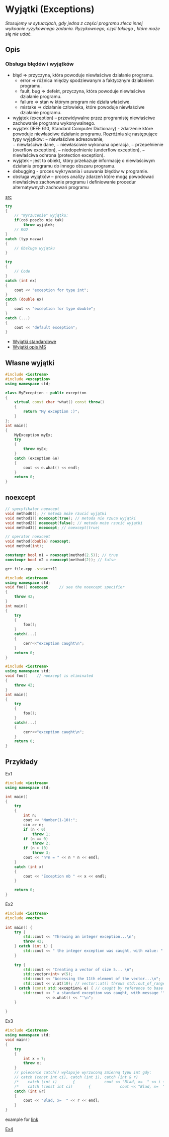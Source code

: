 # Wyjątki (Exceptions)

_Stosujemy w sytuacjach, gdy jedna z części programu zleca innej wykoanie ryzykownego zadania. Ryzykownego, czyli takiego , które może się nie udać._

## Opis

### Obsługa błędów i wyjątków

- błąd => przyczyna, która powoduje niewłaściwe działanie programu. 
  - error => różnica między spodziewanym a faktycznym działaniem programu. 
  - fault, bug => defekt, przyczyna, która powoduje niewłaściwe działanie programu. 
  - failure => stan w którym program nie działa właściwe.  
  - mistake => działanie człowieka, które powoduje niewłaściwe działanie programu. 
- wyjątek (exception) – przewidywalne przez  programistę niewłaściwe zachowanie programu wykonywalnego.   
- wyjątek (IEEE 610, Standard Computer Dictionary) - zdarzenie które powoduje niewłaściwe działanie programu. Rozróżnia się następujące typy wyjątków:
  − niewłaściwe adresowanie,  
  − niewłaściwe dane,
  − niewłaściwie wykonana operacja,
  − przepełnienie (overflow exception),
  − niedopełnienie (underflow exception),
  − niewłaściwa ochrona (protection exception). 
- wyjątek – jest to obiekt, który przekazuje informację o niewłaściwym działaniu programu do innego obszaru  programu.
- debugging - proces wykrywania i usuwania błędów w programie. 
- obsługa wyjątków – proces  analizy zdarzeń które mogą powodować niewłaściwe zachowanie programu i  definiowanie procedur alternatywnych zachowań programu

[src](https://docplayer.pl/57445059-11-1-obsluga-bledow-i-wyjatkow-polecenia-try-throw-catch-cli-c-klasa-exception-9.html)

```cpp
try 
{
    // "Wyrzucenie" wyjątku:
    if(coś poszło nie tak)
        throw wyjątek;
    // KOD
}
catch (typ nazwa) 
{
    // Obsługa wyjątku
}
```
```cpp
try 
{
    // Code
}
catch (int ex) 
{
    cout << "exception for type int";
}
catch (double ex) 
{
    cout << "exception for type double";
}
catch (...) 
{
    cout << "default exception";
}
```

- [Wyjątki standardowe](https://en.cppreference.com/w/cpp/error/exception)
- [Wyjątki opis MS](https://docs.microsoft.com/pl-pl/cpp/cpp/errors-and-exception-handling-modern-cpp?view=msvc-160)

## Własne wyjątki

```cpp
#include <iostream>
#include <exception>
using namespace std;

class MyException : public exception
{
    virtual const char *what() const throw()
    {
        return "My exception :)";
    }
};
int main()
{
    MyException myEx;
    try
    {
        throw myEx;
    }
    catch (exception &e)
    {
        cout << e.what() << endl;
    }
    return 0;
}
```

## noexcept

```cpp
// specyfikator noexcept
void method0(); // metoda może rzucić wyjątki
void method1() noexcept(true); // metoda nie rzuca wyjątki
void method2() noexcept(false); // metoda może rzucić wyjątki
void method3() noexcept; // noexcept(true)
```

```cpp
// operator noexcept
void method(double) noexcept;
void method(int);

constexpr bool m1 = noexcept(method(2.5)); // true
constexpr bool m2 = noexcept(method(2)); // false
```

```bash
g++ file.cpp -std=c++11
```

```cpp
#include <iostream>
using namespace std;
void foo() noexcept     // see the noexcept specifier
{
    throw 42;
}
int main()
{
    try
    {
        foo();
    }
    catch(...)
    {
        cerr<<"exception caught\n";
    }
    return 0;
}
```

```cpp
#include <iostream>
using namespace std;
void foo()    // noexcept is eliminated
{
    throw 42;
}
int main()
{
    try
    {
        foo();
    }
    catch(...)
    {
        cerr<<"exception caught\n";
    }
    return 0;
}
```

## Przykłady

Ex1
```cpp
#include <iostream>
using namespace std;

int main()
{
	try
	{
		int n;
		cout << "Number(1-10):";
		cin >> n;
		if (n < 0)
			throw 1;
		if (n == 0)
			throw 2;
		if (n > 10)
			throw 3;
		cout << "n*n = " << n * n << endl;
	}
	catch (int x)
	{
		cout << "Exception nb " << x << endl;
	}

	return 0;
}
```

Ex2
```cpp
#include <iostream>
#include <vector>
 
int main() {
    try {
        std::cout << "Throwing an integer exception...\n";
        throw 42;
    } catch (int i) {
        std::cout << " the integer exception was caught, with value: " << i << '\n';
    }
 
    try {
        std::cout << "Creating a vector of size 5... \n";
        std::vector<int> v(5);
        std::cout << "Accessing the 11th element of the vector...\n";
        std::cout << v.at(10); // vector::at() throws std::out_of_range
    } catch (const std::exception& e) { // caught by reference to base
        std::cout << " a standard exception was caught, with message '"
                  << e.what() << "'\n";
    }
 
}
```

Ex3
```cpp
#include <iostream>
using namespace std;
void main()
{
    try
    {
        int x = 7;
        throw x;
    }
    // polecenie catch() wyłapuje wyrzuconą zmienną typu int gdy:
    // catch (const int ci), catch (int i), catch (int & r)
    /*    catch (int i)       {             cout << "Blad, x=  " << i << endl;        } */
    /*    catch (const int ci)       {             cout << "Blad, x=  " << ci << endl;        } */
    catch (int &r)
    {
        cout << "Blad, x=  " << r << endl;
    }
}
```
example for [link](https://docplayer.pl/57445059-11-1-obsluga-bledow-i-wyjatkow-polecenia-try-throw-catch-cli-c-klasa-exception-9.html)


[Ex4](https://docs.microsoft.com/pl-pl/cpp/cpp/exceptions-and-stack-unwinding-in-cpp?view=msvc-160)



